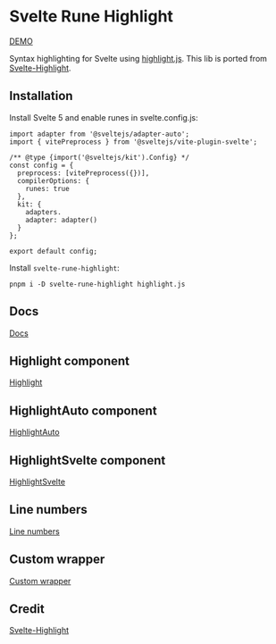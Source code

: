 # Svelte Rune Highlight

[DEMO](https://svelte-rune-highlight.codewithshin.com/)

Syntax highlighting for Svelte using [highlight.js](https://github.com/highlightjs/highlight.js).
This lib is ported from [Svelte-Highlight](https://www.npmjs.com/package/svelte-highlight).

## Installation

Install Svelte 5 and enable runes in svelte.config.js:

```
import adapter from '@sveltejs/adapter-auto';
import { vitePreprocess } from '@sveltejs/vite-plugin-svelte';

/** @type {import('@sveltejs/kit').Config} */
const config = {
  preprocess: [vitePreprocess({})],
  compilerOptions: {
    runes: true
  },
  kit: {
    adapters.
    adapter: adapter()
  }
};

export default config;
```

Install `svelte-rune-highlight`:

```
pnpm i -D svelte-rune-highlight highlight.js
```

## Docs

[Docs](https://svelte-rune-highlight.codewithshin.com/)

## Highlight component

[Highlight](https://svelte-rune-highlight.codewithshin.com/highlight)

## HighlightAuto component

[HighlightAuto](https://svelte-rune-highlight.codewithshin.com/auto)

## HighlightSvelte component

[HighlightSvelte](https://svelte-rune-highlight.codewithshin.com/svelte)

## Line numbers

[Line numbers](https://svelte-rune-highlight.codewithshin.com/line-numbers)

## Custom wrapper

[Custom wrapper](https://svelte-rune-highlight.codewithshin.com/wrapper)

## Credit

[Svelte-Highlight](https://www.npmjs.com/package/svelte-highlight)
